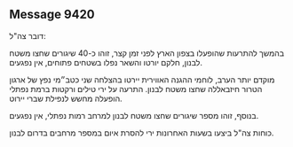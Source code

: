 ## Message 9420

דובר צה"ל: 

בהמשך להתרעות שהופעלו בצפון הארץ לפני זמן קצר, זוהו כ-40 שיגורים שחצו משטח לבנון, חלקם יורטו והשאר נפלו בשטחים פתוחים, אין נפגעים. 

מוקדם יותר הערב, לוחמי ההגנה האווירית יירטו בהצלחה שני כטב״מי נפץ של ארגון הטרור חיזבאללה שחצו משטח לבנון.
התרעה על ירי טילים ורקטות ברמת נפתלי הופעלה מחשש לנפילת שברי יירוט.

בנוסף, זוהו מספר שיגורים שחצו משטח לבנון למרחב רמות נפתלי, אין נפגעים.

כוחות צה"ל ביצעו בשעות האחרונות ירי להסרת איום במספר מרחבים בדרום לבנון.

